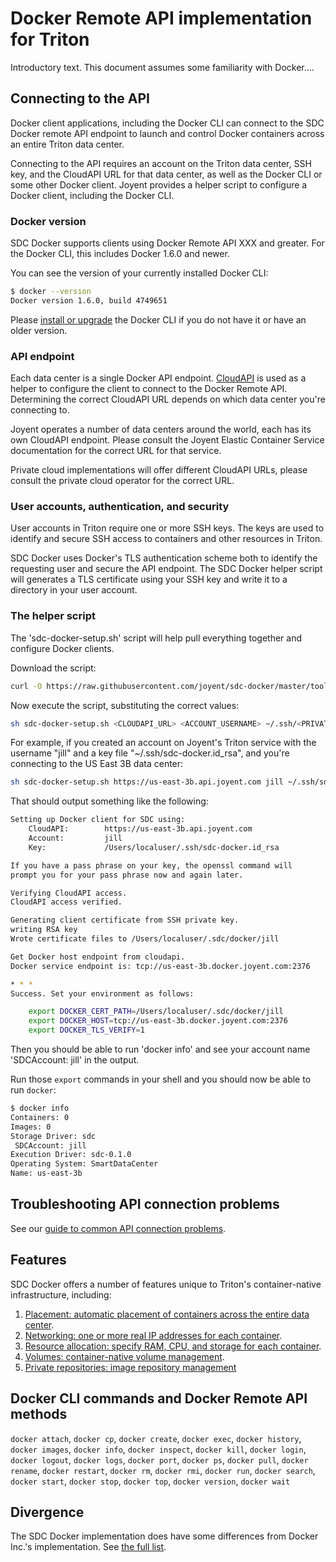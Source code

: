 # Docker Remote API implementation for Triton

Introductory text. This document assumes some familiarity with Docker....

## Connecting to the API

Docker client applications, including the Docker CLI can connect to the SDC Docker remote API endpoint to launch and control Docker containers across an entire Triton data center.

Connecting to the API requires an account on the Triton data center, SSH key, and the CloudAPI URL for that data center, as well as the Docker CLI or some other Docker client. Joyent provides a helper script to configure a Docker client, including the Docker CLI.

### Docker version

SDC Docker supports clients using Docker Remote API XXX and greater. For the Docker CLI, this includes Docker 1.6.0 and newer.

You can see the version of your currently installed Docker CLI:

```bash
$ docker --version
Docker version 1.6.0, build 4749651
```

Please [install or upgrade](https://docs.docker.com/installation/#installation) the Docker CLI if you do not have it or have an older version.

### API endpoint

Each data center is a single Docker API endpoint. [CloudAPI](https://apidocs.joyent.com/cloudapi/) is used as a helper to configure the client to connect to the Docker Remote API. Determining the correct CloudAPI URL depends on which data center you're connecting to.

Joyent operates a number of data centers around the world, each has its own CloudAPI endpoint. Please consult the Joyent Elastic Container Service documentation for the correct URL for that service. 

Private cloud implementations will offer different CloudAPI URLs, please consult the private cloud operator for the correct URL.

### User accounts, authentication, and security

User accounts in Triton require one or more SSH keys. The keys are used to identify and secure SSH access to containers and other resources in Triton.

SDC Docker uses Docker's TLS authentication scheme both to identify the requesting user and secure the API endpoint. The SDC Docker helper script will generates a TLS certificate using your SSH key and write it to a directory in your user account.

### The helper script

The 'sdc-docker-setup.sh' script will help pull everything together and configure Docker clients.

Download the script:

```bash
curl -O https://raw.githubusercontent.com/joyent/sdc-docker/master/tools/sdc-docker-setup.sh
```

Now execute the script, substituting the correct values:

```bash
sh sdc-docker-setup.sh <CLOUDAPI_URL> <ACCOUNT_USERNAME> ~/.ssh/<PRIVATE_KEY_FILE>
```

For example, if you created an account on Joyent's Triton service with the username "jill" and a key file "~/.ssh/sdc-docker.id_rsa", and you're connecting to the US East 3B data center:

```bash
sh sdc-docker-setup.sh https://us-east-3b.api.joyent.com jill ~/.ssh/sdc-docker.id_rsa
```

That should output something like the following:

```bash
Setting up Docker client for SDC using:
	CloudAPI:        https://us-east-3b.api.joyent.com
	Account:         jill
	Key:             /Users/localuser/.ssh/sdc-docker.id_rsa

If you have a pass phrase on your key, the openssl command will
prompt you for your pass phrase now and again later.

Verifying CloudAPI access.
CloudAPI access verified.

Generating client certificate from SSH private key.
writing RSA key
Wrote certificate files to /Users/localuser/.sdc/docker/jill

Get Docker host endpoint from cloudapi.
Docker service endpoint is: tcp://us-east-3b.docker.joyent.com:2376

* * *
Success. Set your environment as follows: 

	export DOCKER_CERT_PATH=/Users/localuser/.sdc/docker/jill
	export DOCKER_HOST=tcp://us-east-3b.docker.joyent.com:2376
	export DOCKER_TLS_VERIFY=1
```

Then you should be able to run 'docker info' and see your account
name 'SDCAccount: jill' in the output.

Run those `export` commands in your shell and you should now be able to
run `docker`:

```bash
$ docker info
Containers: 0
Images: 0
Storage Driver: sdc
 SDCAccount: jill
Execution Driver: sdc-0.1.0
Operating System: SmartDataCenter
Name: us-east-3b
```
## Troubleshooting API connection problems

See our [guide to common API connection problems](./troubleshooting.md).

## Features

SDC Docker offers a number of features unique to Triton's container-native infrastructure, including:

1. [Placement: automatic placement of containers across the entire data center](features/placement.md).
1. [Networking: one or more real IP addresses for each container](features/networking.md).
1. [Resource allocation: specify RAM, CPU, and storage for each container](features/resources.md).
1. [Volumes: container-native volume management](features/volumes.md).
1. [Private repositories: image repository management](features/repos.md)

## Docker CLI commands and Docker Remote API methods

`docker attach`, `docker cp`, `docker create`, `docker exec`, `docker history`, `docker images`,
`docker info`, `docker inspect`, `docker kill`, `docker login`, `docker logout`, `docker logs`,
`docker port`, `docker ps`, `docker pull`, `docker rename`, `docker restart`, `docker rm`,
`docker rmi`, `docker run`, `docker search`, `docker start`, `docker stop`, `docker top`,
`docker version`, `docker wait`

## Divergence

The SDC Docker implementation does have some differences from Docker Inc.'s implementation. See [the full list](divergence.md).
